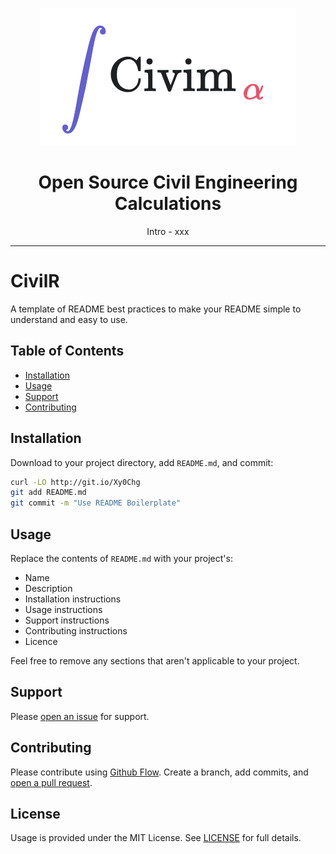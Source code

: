 <p align="center"><img src="CivilR_logo.png" /></p>

<h1 align="center"> Open Source Civil Engineering Calculations </h1>

<p align="center"> Intro - xxx </p>

<hr/>

# CivilR

A template of README best practices to make your README simple to understand and easy to use. 

## Table of Contents

- [Installation](#installation)
- [Usage](#usage)
- [Support](#support)
- [Contributing](#contributing)

## Installation

Download to your project directory, add `README.md`, and commit:

```sh
curl -LO http://git.io/Xy0Chg
git add README.md
git commit -m "Use README Boilerplate"
```

## Usage

Replace the contents of `README.md` with your project's:

- Name
- Description
- Installation instructions
- Usage instructions
- Support instructions
- Contributing instructions
- Licence

Feel free to remove any sections that aren't applicable to your project.

## Support

Please [open an issue](https://github.com/shadowboxingskills/civilR/issues/new) for support.

## Contributing

Please contribute using [Github Flow](https://guides.github.com/introduction/flow/). Create a branch, add commits, and [open a pull request](https://github.com/shadowboxingskills/civilR/compare/).

## License

Usage is provided under the MIT License. 
See [LICENSE](https://github.com/shadowboxingskills/civilR/blob/master/LICENSE) for full details.
